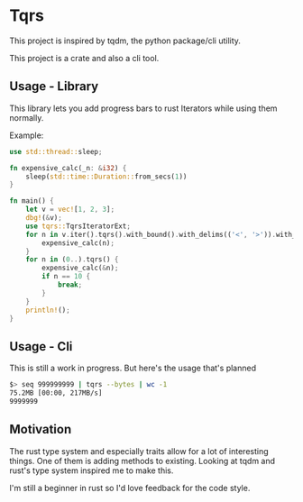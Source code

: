 # Tqrs

This project is inspired by tqdm, the python package/cli utility.

This project is a crate and also a cli tool.

## Usage - Library
This library lets you add progress bars to rust Iterators while using them normally.

Example:
```rust
use std::thread::sleep;

fn expensive_calc(_n: &i32) {
    sleep(std::time::Duration::from_secs(1))
}

fn main() {
    let v = vec![1, 2, 3];
    dbg!(&v);
    use tqrs::TqrsIteratorExt;
    for n in v.iter().tqrs().with_bound().with_delims(('<', '>')).with_bar("*") {
        expensive_calc(n);
    }
    for n in (0..).tqrs() {
        expensive_calc(&n);
        if n == 10 {
            break;
        }
    }
    println!();
}
```

## Usage - Cli

This is still a work in progress. But here's the usage that's planned

```bash
$> seq 999999999 | tqrs --bytes | wc -1
75.2MB [00:00, 217MB/s]
9999999
```

## Motivation

The rust type system and especially traits allow for a lot of interesting things. One of them is adding methods to existing. Looking at tqdm and rust's type system inspired me to make this.

I'm still a beginner in rust so I'd love feedback for the code style.
